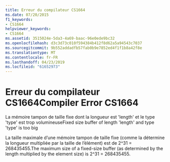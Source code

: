 ```yaml
---
title: Erreur du compilateur CS1664
ms.date: 07/20/2015
f1_keywords:
- CS1664
helpviewer_keywords:
- CS1664
ms.assetid: 3515024e-5da3-4a69-baac-96e0ede9bc32
ms.openlocfilehash: d3c3d73c010f594384b412f8d62a5a94543c7037
ms.sourcegitcommit: 9b552addadfb57fab0b9e7852ed4f1f1b8a42f8e
ms.translationtype: MT
ms.contentlocale: fr-FR
ms.lasthandoff: 04/23/2019
ms.locfileid: "61652973"
---
```

# <a name="compiler-error-cs1664"></a><span data-ttu-id="cd8b8-102">Erreur du compilateur CS1664</span><span class="sxs-lookup"><span data-stu-id="cd8b8-102">Compiler Error CS1664</span></span>
<span data-ttu-id="cd8b8-103">La mémoire tampon de taille fixe dont la longueur est 'length' et le type 'type' est trop volumineuse</span><span class="sxs-lookup"><span data-stu-id="cd8b8-103">Fixed size buffer of length 'length' and type 'type' is too big</span></span>  
  
 <span data-ttu-id="cd8b8-104">La taille maximale d’une mémoire tampon de taille fixe (comme la détermine la longueur multipliée par la taille de l’élément) est de 2^31 = 268435455.</span><span class="sxs-lookup"><span data-stu-id="cd8b8-104">The maximum size of a fixed-size buffer (as determined by the length multiplied by the element size) is 2^31 = 268435455.</span></span>
